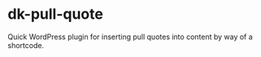 # dk-pull-quote
Quick WordPress plugin for inserting pull quotes into content by way of a shortcode.
